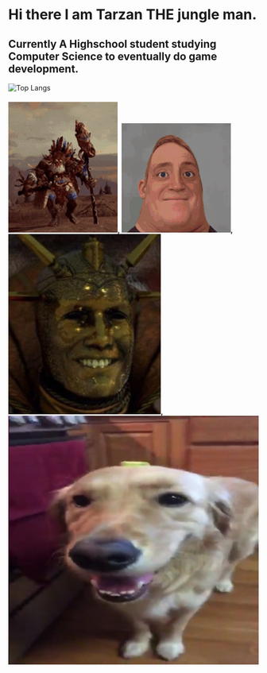# Hi there I am Tarzan THE jungle man.
## Currently A Highschool student studying Computer Science to eventually do game development.
![Top Langs](https://github-readme-stats.vercel.app/api/top-langs/?username=TarzanJungleMan&theme=tokyonight)
#### ![alt text](wurrzag-total-war-warhammer.gif), ![alt text](incredible-incredible-turning-into-canny.gif), ![alt text](BalthasarYes.jpg),![alt text](ButterDog2.jpg)

